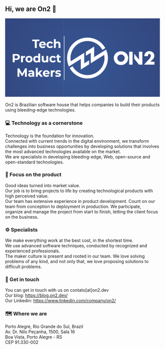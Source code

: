 ## Hi, we are On2 👋

![On2 Logo and slogan - Tech Product Makers](on2-dev.png)

On2 is Brazilian software house that helps companies to build their products using bleeding-edge technologies.

### 💻 Technology as a cornerstone
Technology is the foundation for innovation.  
Connected with current trends in the digital environment, we transform challenges into business opportunities by developing solutions that involves the most advanced technologies available on the market.  
We are specialists in developing bleeding-edge, Web, open-source and open-standard technologies.

### 🚀 Focus on the product
Good ideas turned into market value.  
Our job is to bring projects to life by creating technological products with high perceived value.  
Our team has extensive experience in product development. Count on our team from conception to deployment in production. We participate, organize and manage the project from start to finish, letting the client focus on the business.

### ⚙️ Specialists
We make everything work at the best cost, in the shortest time.  
We use advanced software techniques, conducted by recognized and experienced professionals.  
The maker culture is present and rooted in our team. We love solving problems of any kind, and not only that, we love proposing solutions to difficult problems.

### 📧 Get in touch
You can get in touch with us on contato[at]on2.dev  
Our blog: https://blog.on2.dev/  
Our Linkedin: https://www.linkedin.com/company/on2/  

### 🗺️ Where we are
Porto Alegre, Rio Grande do Sul, Brazil  
Av. Dr. Nilo Peçanha, 1500, Sala 16  
Boa Vista, Porto Alegre - RS  
CEP 91.330-002
